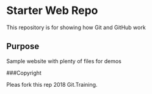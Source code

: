 # Starter Web Repo

This repository is for showing how Git and GitHub work

## Purpose

Sample website with plenty of files for demos

###Copyright


Pleas fork this rep
2018 Git.Training.
